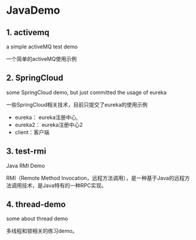 # JavaDemo

## 1. activemq

a simple activeMQ test demo

一个简单的activeMQ使用示例

## 2. SpringCloud

some SpringCloud demo, but just committed the usage of eureka

一些SpringCloud相关技术，目前只提交了eureka的使用示例

- eureka： eureka注册中心,
- eureka2： eureka注册中心2
- client：客户端

## 3. test-rmi

Java RMI Demo

RMI（Remote Method Invocation，远程方法调用），是一种基于Java的远程方法调用技术，是Java特有的一种RPC实现。

## 4. thread-demo

some about thread demo

多线程和锁相关的练习demo。
